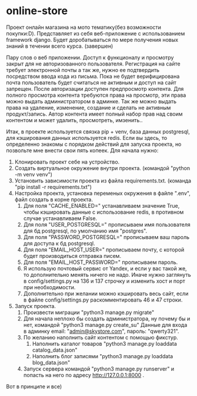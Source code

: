 # online-store

Проект онлайн магазина на мото тематику(без возможности покупки:D). 
Представляет из себя веб-приложение с использованием framework django. 
Будет доробатываться по мере получения новых знаний в течении всего курса. (завершен)

Пару слов о веб приложении. 
Доступ к функционалу и просмотру закрыт для не авторизованного пользователя. Регистрация на сайте требует электронной почты
а так же, нужно ее подтвердить посредством ввода кода из письма. Пока не будет верифицирована почта пользователь будет
считаться не активным и доступ на сайт запрещен. После авторизации доступен предпросмотр контента.
Для полного просмотра контента требуются права на просмотр, эти права можно выдать администратором в админке. 
Так же можно выдать права на удаление, изменение, создание и сделать не активным продукт/запись. 
Автор контента имеет полный набор прав над своим контентом и может удалить, просмотреть, имзенить..

Итак, в проекте используется связка pip + venv, база данных postgresql, для кэширования данных используется redis.
Если вы здесь, то определенно знакомы с порядком действий для запуска проекта, но позвольте мне внести свои пять копеек. 
Для начала нужно: 
1. Клонировать проект себе на устройство.
2. Создать виртуальное окружение внутри проекта. (командой "python -m venv venv")
3. Установить зависимости проекта из файла requirements.txt. (команда "pip install -r requirements.txt")
4. Настройка проекта, установка переменых окружения в файле ".env", файл создать в корне проекта.
   1. Для поля "CACHE_ENABLED=" устанавливаем значение True, чтобы кэшировать данные с использование redis, 
    в противном случае устанавливаем False.
   2. Для поля "USER_POSTGRESQL=" прописываем имя пользователя для бд postgresql, по умолчанию имя "postgres".
   3. Для поля "PASSWORD_POSTGRESQL=" прописываем ваш пароль для доступа к бд postgresql.
   4. Для поля "EMAIL_HOST_USER=" прописываем почту, с которой будет производиться отправка писем.
   5. Для поля "EMAIL_HOST_PASSWORD=" прописываем пароль.
   6. Я использую почтовый сервис от Yandex, и если у вас такой же, то дополнительно менять ничего не надо. 
      Иначе нужно заглянуть в config/settings.py на 136 и 137 строчку и изменить хост и порт при необходимости.
   7. Дополнительно при желании можно кэшировать весь сайт, если в файле config/settings.py раскомментировать 46 и 47 строки.
5. Запуск проекта.
   1. Произвести миграции "python3 manage.py migrate"
   2. Для начала неплохо бы создать администратора, ну почему бы и нет, командой "python3 manage.py create_su"
      Данные для входа в админку email: "admin@skystore.com", пароль: "qwerty321".
   3. По желанию наполнить сайт контентом с помощью фикстур.
      1. Наполнить каталог товаров "python3 manage.py loaddata catalog_data.json"
      2. Наполнить блог записями "python3 manage.py loaddata blog_data.json"
   4. Запуск сервера командой "python3 manage.py runserver" и попасть на него по адресу http://127.0.0.1:8000 .

Вот в принципе и все)